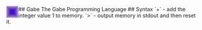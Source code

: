 <img width="32" height="32" align="left" alt="Gabe logo" src="https://github.com/pyasmjarjsf90/Gabe/blob/main/bin/gabe.png"> 
## Gabe
The Gabe Programming Language
## Syntax
`+` - add  the integer value 1 to memory.
`>` - output memory in stdout and then reset it.

